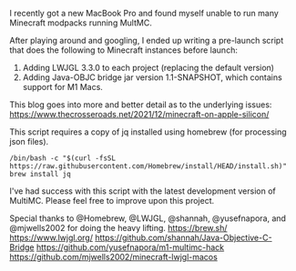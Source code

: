 I recently got a new MacBook Pro and found myself unable to run many Minecraft modpacks running MultMC.  

After playing around and googling, I ended up writing a pre-launch script that does the following to Minecraft instances before launch:
1. Adding LWJGL 3.3.0 to each project (replacing the default version)
2. Adding Java-OBJC bridge jar version 1.1-SNAPSHOT, which contains support for M1 Macs.

This blog goes into more and better detail as to the underlying issues:
https://www.thecrosseroads.net/2021/12/minecraft-on-apple-silicon/

This script requires a copy of jq installed using homebrew (for processing json files).

`
/bin/bash -c "$(curl -fsSL https://raw.githubusercontent.com/Homebrew/install/HEAD/install.sh)"
brew install jq
`

I've had success with this script with the latest development version of MultiMC.
Please feel free to improve upon this project.

Special thanks to @Homebrew, @LWJGL, @shannah, @yusefnapora, and @mjwells2002 for doing the heavy lifting.
https://brew.sh/
https://www.lwjgl.org/
https://github.com/shannah/Java-Objective-C-Bridge
https://github.com/yusefnapora/m1-multimc-hack
https://github.com/mjwells2002/minecraft-lwjgl-macos
